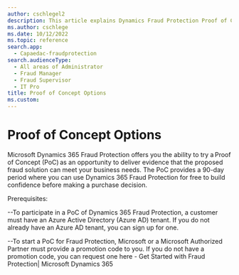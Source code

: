 ```yaml
---
author: cschlegel2
description: This article explains Dynamics Fraud Protection Proof of Concept Options
ms.author: cschlege
ms.date: 10/12/2022
ms.topic: reference
search.app: 
  - Capaedac-fraudprotection
search.audienceType:
  - All areas of Administrator
  - Fraud Manager
  - Fraud Supervisor
  - IT Pro
title: Proof of Concept Options 
ms.custom:
---
```


# Proof of Concept Options 
Microsoft Dynamics 365 Fraud Protection offers you the ability to try a Proof of Concept (PoC) as an opportunity to deliver evidence that the proposed fraud solution can meet your business needs. The PoC provides a 90-day period where you can use Dynamics 365 Fraud Protection for free to build confidence before making a purchase decision.  

Prerequisites: 

--To participate in a PoC of Dynamics 365 Fraud Protection, a customer must have an Azure Active Directory (Azure AD) tenant. If you do not already have an Azure AD      tenant, you can sign up for one.  

--To start a PoC for Fraud Protection, Microsoft or a Microsoft Authorized Partner must provide a promotion code to you. If you do not have a promotion code, you can request one here - Get Started with Fraud Protection| Microsoft Dynamics 365 

